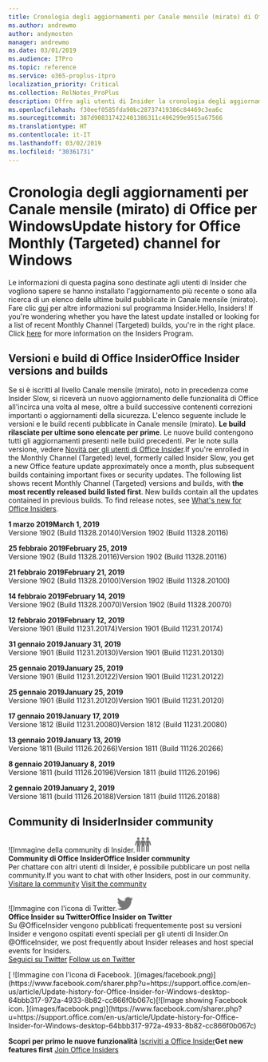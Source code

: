 ```yaml
---
title: Cronologia degli aggiornamenti per Canale mensile (mirato) di Office
ms.author: andrewmo
author: andymosten
manager: andrewmo
ms.date: 03/01/2019
ms.audience: ITPro
ms.topic: reference
ms.service: o365-proplus-itpro
localization_priority: Critical
ms.collection: RelNotes_ProPlus
description: Offre agli utenti di Insider la cronologia degli aggiornamenti relativi alle versioni pubblicate in Canale mensile (mirato) per desktop Windows
ms.openlocfilehash: f30eef0585fda90bc28737419386c84469c3ea6c
ms.sourcegitcommit: 387d908317422401386311c406299e9515a67566
ms.translationtype: HT
ms.contentlocale: it-IT
ms.lasthandoff: 03/02/2019
ms.locfileid: "30361731"
---
```

# <a name="update-history-for-office-monthly-targeted-channel-for-windows"></a><span data-ttu-id="d6a57-103">Cronologia degli aggiornamenti per Canale mensile (mirato) di Office per Windows</span><span class="sxs-lookup"><span data-stu-id="d6a57-103">Update history for Office Monthly (Targeted) channel for Windows</span></span>

<span data-ttu-id="d6a57-p101">Le informazioni di questa pagina sono destinate agli utenti di Insider che vogliono sapere se hanno installato l'aggiornamento più recente o sono alla ricerca di un elenco delle ultime build pubblicate in Canale mensile (mirato). Fare clic [qui](https://insider.office.com/) per altre informazioni sul programma Insider.</span><span class="sxs-lookup"><span data-stu-id="d6a57-p101">Hello, Insiders! If you're wondering whether you have the latest update installed or looking for a list of recent Monthly Channel (Targeted) builds, you're in the right place. Click [here](https://insider.office.com/) for more information on the Insiders Program.</span></span>

## <a name="office-insider-versions-and-builds"></a><span data-ttu-id="d6a57-107">Versioni e build di Office Insider</span><span class="sxs-lookup"><span data-stu-id="d6a57-107">Office Insider versions and builds</span></span>

<span data-ttu-id="d6a57-p102">Se si è iscritti al livello Canale mensile (mirato), noto in precedenza come Insider Slow, si riceverà un nuovo aggiornamento delle funzionalità di Office all'incirca una volta al mese, oltre a build successive contenenti correzioni importanti o aggiornamenti della sicurezza. L'elenco seguente include le versioni e le build recenti pubblicate in Canale mensile (mirato). **Le build rilasciate per ultime sono elencate per prime**. Le nuove build contengono tutti gli aggiornamenti presenti nelle build precedenti. Per le note sulla versione, vedere [Novità per gli utenti di Office Insider](https://support.office.com/it-IT/article/what-s-new-for-office-insiders-c152d1e2-96ff-4ce9-8c14-e74e13847a24).</span><span class="sxs-lookup"><span data-stu-id="d6a57-p102">If you're enrolled in the Monthly Channel (Targeted) level, formerly called Insider Slow, you get a new Office feature update approximately once a month, plus subsequent builds containing important fixes or security updates. The following list shows recent Monthly Channel (Targeted) versions and builds, with **the most recently released build listed first**. New builds contain all the updates contained in previous builds. To find release notes, see [What's new for Office Insiders](https://support.office.com/it-IT/article/what-s-new-for-office-insiders-c152d1e2-96ff-4ce9-8c14-e74e13847a24).</span></span>

<span data-ttu-id="d6a57-112">**1 marzo 2019**</span><span class="sxs-lookup"><span data-stu-id="d6a57-112">**March 1, 2019**</span></span><br/> <span data-ttu-id="d6a57-113">Versione 1902 (Build 11328.20140)</span><span class="sxs-lookup"><span data-stu-id="d6a57-113">Version 1902 (Build 11328.20116)</span></span><br/>

<span data-ttu-id="d6a57-114">**25 febbraio 2019**</span><span class="sxs-lookup"><span data-stu-id="d6a57-114">**February 25, 2019**</span></span><br/> <span data-ttu-id="d6a57-115">Versione 1902 (Build 11328.20116)</span><span class="sxs-lookup"><span data-stu-id="d6a57-115">Version 1902 (Build 11328.20116)</span></span><br/>

<span data-ttu-id="d6a57-116">**21 febbraio 2019**</span><span class="sxs-lookup"><span data-stu-id="d6a57-116">**February 21, 2019**</span></span><br/> <span data-ttu-id="d6a57-117">Versione 1902 (Build 11328.20100)</span><span class="sxs-lookup"><span data-stu-id="d6a57-117">Version 1902 (Build 11328.20100)</span></span><br/>

<span data-ttu-id="d6a57-118">**14 febbraio 2019**</span><span class="sxs-lookup"><span data-stu-id="d6a57-118">**February 14, 2019**</span></span><br/> <span data-ttu-id="d6a57-119">Versione 1902 (Build 11328.20070)</span><span class="sxs-lookup"><span data-stu-id="d6a57-119">Version 1902 (Build 11328.20070)</span></span><br/>

<span data-ttu-id="d6a57-120">**12 febbraio 2019**</span><span class="sxs-lookup"><span data-stu-id="d6a57-120">**February 12, 2019**</span></span><br/> <span data-ttu-id="d6a57-121">Versione 1901 (Build 11231.20174)</span><span class="sxs-lookup"><span data-stu-id="d6a57-121">Version 1901 (Build 11231.20174)</span></span><br/>

<span data-ttu-id="d6a57-122">**31 gennaio 2019**</span><span class="sxs-lookup"><span data-stu-id="d6a57-122">**January 31, 2019**</span></span><br/> <span data-ttu-id="d6a57-123">Versione 1901 (Build 11231.20130)</span><span class="sxs-lookup"><span data-stu-id="d6a57-123">Version 1901 (Build 11231.20130)</span></span><br/> 

<span data-ttu-id="d6a57-124">**25 gennaio 2019**</span><span class="sxs-lookup"><span data-stu-id="d6a57-124">**January 25, 2019**</span></span><br/> <span data-ttu-id="d6a57-125">Versione 1901 (Build 11231.20122)</span><span class="sxs-lookup"><span data-stu-id="d6a57-125">Version 1901 (Build 11231.20122)</span></span><br/> 

<span data-ttu-id="d6a57-126">**25 gennaio 2019**</span><span class="sxs-lookup"><span data-stu-id="d6a57-126">**January 25, 2019**</span></span><br/> <span data-ttu-id="d6a57-127">Versione 1901 (Build 11231.20120)</span><span class="sxs-lookup"><span data-stu-id="d6a57-127">Version 1901 (Build 11231.20120)</span></span><br/> 

<span data-ttu-id="d6a57-128">**17 gennaio 2019**</span><span class="sxs-lookup"><span data-stu-id="d6a57-128">**January 17, 2019**</span></span><br/> <span data-ttu-id="d6a57-129">Versione 1812 (Build 11231.20080)</span><span class="sxs-lookup"><span data-stu-id="d6a57-129">Version 1812 (Build 11231.20080)</span></span><br/> 

<span data-ttu-id="d6a57-130">**13 gennaio 2019**</span><span class="sxs-lookup"><span data-stu-id="d6a57-130">**January 13, 2019**</span></span><br/> <span data-ttu-id="d6a57-131">Versione 1811 (Build 11126.20266)</span><span class="sxs-lookup"><span data-stu-id="d6a57-131">Version 1811 (Build 11126.20266)</span></span><br/>

<span data-ttu-id="d6a57-132">**8 gennaio 2019**</span><span class="sxs-lookup"><span data-stu-id="d6a57-132">**January 8, 2019**</span></span><br/> <span data-ttu-id="d6a57-133">Versione 1811 (build 11126.20196)</span><span class="sxs-lookup"><span data-stu-id="d6a57-133">Version 1811 (build 11126.20196)</span></span><br/> 

<span data-ttu-id="d6a57-134">**2 gennaio 2019**</span><span class="sxs-lookup"><span data-stu-id="d6a57-134">**January 2, 2019**</span></span><br/> <span data-ttu-id="d6a57-135">Versione 1811 (build 11126.20188)</span><span class="sxs-lookup"><span data-stu-id="d6a57-135">Version 1811 (build 11126.20188)</span></span><br/> 


## <a name="insider-community"></a><span data-ttu-id="d6a57-136">Community di Insider</span><span class="sxs-lookup"><span data-stu-id="d6a57-136">Insider community</span></span>

<span data-ttu-id="d6a57-137">![Immagine della community di Insider.</span><span class="sxs-lookup"><span data-stu-id="d6a57-137">![Image showing insider community.</span></span> ](images/insidercommunity.png)<br/>
<span data-ttu-id="d6a57-138">**Community di Office Insider**</span><span class="sxs-lookup"><span data-stu-id="d6a57-138">**Office Insider community**</span></span><br/> <span data-ttu-id="d6a57-139">Per chattare con altri utenti di Insider, è possibile pubblicare un post nella community.</span><span class="sxs-lookup"><span data-stu-id="d6a57-139">If you want to chat with other Insiders, post in our community.</span></span><br/><span data-ttu-id="d6a57-140"> 
[Visitare la community](https://go.microsoft.com/fwlink/?linkid=843493)</span><span class="sxs-lookup"><span data-stu-id="d6a57-140"> 
[Visit the community](https://go.microsoft.com/fwlink/?linkid=843493)</span></span><br/> 

<span data-ttu-id="d6a57-141">![Immagine con l'icona di Twitter.</span><span class="sxs-lookup"><span data-stu-id="d6a57-141">![Image showing twitter icon.</span></span> ](images/twitter.png)<br/>
<span data-ttu-id="d6a57-142">**Office Insider su Twitter**</span><span class="sxs-lookup"><span data-stu-id="d6a57-142">**Office Insider on Twitter**</span></span><br/> <span data-ttu-id="d6a57-143">Su @OfficeInsider vengono pubblicati frequentemente post su versioni Insider e vengono ospitati eventi speciali per gli utenti di Insider.</span><span class="sxs-lookup"><span data-stu-id="d6a57-143">On @OfficeInsider, we post frequently about Insider releases and host special events for Insiders.</span></span><br/><span data-ttu-id="d6a57-144"> 
[Seguici su Twitter](https://go.microsoft.com/fwlink/?linkid=717717)</span><span class="sxs-lookup"><span data-stu-id="d6a57-144"> 
[Follow us on Twitter](https://go.microsoft.com/fwlink/?linkid=717717)</span></span><br/> 

<span data-ttu-id="d6a57-145">
  [
  ![Immagine con l'icona di Facebook. ](images/facebook.png)](https://www.facebook.com/sharer.php?u=https://support.office.com/en-us/article/Update-history-for-Office-Insider-for-Windows-desktop-64bbb317-972a-4933-8b82-cc866f0b067c)</span><span class="sxs-lookup"><span data-stu-id="d6a57-145">[![Image showing Facebook icon. ](images/facebook.png)](https://www.facebook.com/sharer.php?u=https://support.office.com/en-us/article/Update-history-for-Office-Insider-for-Windows-desktop-64bbb317-972a-4933-8b82-cc866f0b067c)</span></span>       


<span data-ttu-id="d6a57-146">**Scopri per primo le nuove funzionalità**
[Iscriviti a Office Insider](https://insider.office.com/)</span><span class="sxs-lookup"><span data-stu-id="d6a57-146">**Get new features first**
[Join Office Insiders](https://insider.office.com/)</span></span>